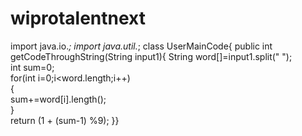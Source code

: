 # wiprotalentnext
import java.io.*;
import java.util.*;
class UserMainCode{
public int getCodeThroughString(String input1){
String word[]=input1.split(" ");  
int sum=0;  
for(int i=0;i<word.length;i++)  
{          
sum+=word[i].length();  
}   
return (1 + (sum-1) %9); 
}}
